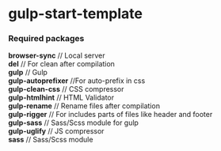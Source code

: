 # gulp-start-template

<h3>Required packages</h3>
<b>browser-sync</b> // Local server <br>
<b>del</b> // For clean after compilation<br>
<b>gulp</b> // Gulp<br>
<b>gulp-autoprefixer</b> //For auto-prefix in css<br>
<b>gulp-clean-css</b> // CSS compressor<br>
<b>gulp-htmlhint</b> // HTML Validator<br>
<b>gulp-rename</b> // Rename files after compilation<br>
<b>gulp-rigger</b> // For includes parts of files like header and footer <br>
<b>gulp-sass</b> // Sass/Scss module for gulp<br>
<b>gulp-uglify</b> // JS compressor<br>
<b>sass</b> // Sass/Scss module<br>
